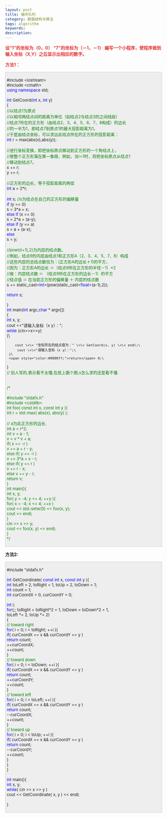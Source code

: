 ```yaml
---
layout: post
title: 循环队列
category: 数据结构与算法
tags: algorithm
keywords: 
description: 
---
```


**<span
style="color:#e53333;">设“1”的坐标为（0，0） “7”的坐标为（－1，－1） 编写一个小程序，使程序做到输入坐标（X,Y）之后显示出相应的数字。</span>**

 

**<span style="color:#e53333;">方法1：</span>**

<div
style="border-bottom:#cccccc 1px solid;border-left:#cccccc 1px solid;padding-bottom:4px;background-color:#eeeeee;padding-left:4px;width:98%;padding-right:5px;font-size:13px;word-break:break-all;border-top:#cccccc 1px solid;border-right:#cccccc 1px solid;padding-top:4px;">

\#include \<iostream\>\
 \#include \<cmath\>\
 <span style="color:#0000ff;">using</span> <span
style="color:#0000ff;">namespace</span> std;\
\
 <span style="color:#0000ff;">int</span> GetCoord(<span
style="color:#0000ff;">int</span> x, <span
style="color:#0000ff;">int</span> y)\
 {\
     <span style="color:#008000;">//</span><span
style="color:#008000;">以结点1为原点\
     </span><span style="color:#008000;">//</span><span
style="color:#008000;">以相邻两结点间的距离为单位（如结点2与结点3的之间线段）\
     </span><span style="color:#008000;">//</span><span
style="color:#008000;">结点7所在的正方形（由结点2、3、4、5、6、7、8构成）的边长\
     </span><span style="color:#008000;">//</span><span
style="color:#008000;">的一半为1，即结点7到原点1的最大投影距离为1。\
     </span><span style="color:#008000;">//</span><span
style="color:#008000;">于是由结点坐标，可以求出此结点所在的正方形的投影距离：</span><span
style="color:#008000;">\
 </span>    <span
style="color:#0000ff;">int</span> r = max(abs(x),abs(y));\
\
     <span style="color:#008000;">//</span><span
style="color:#008000;">进行坐标变换，即把坐标原点移动到正方形的一个角结点上，\
     </span><span style="color:#008000;">//</span><span
style="color:#008000;">使整个正方形落在第一象限，例如，当r=1时，将把坐标原点从结点1\
     </span><span style="color:#008000;">//</span><span
style="color:#008000;">移动到结点7。</span><span
style="color:#008000;">\
 </span>    x += r;\
     y += r;\
\
     <span style="color:#008000;">//</span><span
style="color:#008000;">正方形的边长，等于投影距离的两倍</span><span
style="color:#008000;">\
 </span>    <span style="color:#0000ff;">int</span> a = 2\*r;\
\
     <span style="color:#0000ff;">int</span> s;    <span
style="color:#008000;">//</span><span
style="color:#008000;">s为结点在自己的正方形的偏移量</span><span
style="color:#008000;">\
 </span>    <span style="color:#0000ff;">if</span> (y == 0)\
         s = 3\*a + x;\
     <span style="color:#0000ff;">else</span> <span
style="color:#0000ff;">if</span> (x == 0)\
         s = 2\*a + (a-y);\
     <span style="color:#0000ff;">else</span> <span
style="color:#0000ff;">if</span> (y == a)\
         s = a + (a-x);\
     <span style="color:#0000ff;">else</span> \
         s = y;\
\
     <span style="color:#008000;">//</span><span
style="color:#008000;">pow((r+1),2)为内层的结点数。\
     </span><span style="color:#008000;">//</span><span
style="color:#008000;">例如，结点9的内层由结点1和正方形A（2、3、4、5、7、8）构成\
     </span><span style="color:#008000;">//</span><span
style="color:#008000;">这些内层的总结点数恰为：(正方形A的边长＋1)的平方，\
     </span><span style="color:#008000;">//</span><span
style="color:#008000;">因为：正方形A的边长 ＝（结点9所在正方形的半径－1）\*2\
     </span><span style="color:#008000;">//</span><span
style="color:#008000;">故：内层结点数 ＝ （结点9所在正方形的边长－1）的平方\
     </span><span style="color:#008000;">//</span><span
style="color:#008000;">结点值 ＝ 在当前正方形的偏移量 ＋ 内层的结点数</span><span
style="color:#008000;">\
 </span>    s += static\_cast\<<span
style="color:#0000ff;">int</span>\>(pow(static\_cast\<<span
style="color:#0000ff;">float</span>\>(a-1),2));\
\
     <span style="color:#0000ff;">return</span> s;\
\
 }\
 <span style="color:#0000ff;">int</span> main(<span
style="color:#0000ff;">int</span> argc,<span
style="color:#0000ff;">char</span> \* argv[])\
 {\
     <span style="color:#0000ff;">int</span> x, y;\
     cout \<\<"请输入坐标（x y）：";\
     <span style="color:#0000ff;">while</span> (cin\>\>x\>\>y)\
     {\

        cout \<\< "坐标所在的结点值为：" \<\< GetCoord(x, y) \<\< endl;\
         cout \<\<"请输入坐标（x y）：";\
     }\
     <span style="color:#0000ff;">return</span> 0;\
 }\
 <span style="color:#008000;">//</span><span
style="color:#008000;"> 别人写的,表示看不太懂,在纸上画个图,s怎么求的还是看不懂.</span><span
style="color:#008000;">\
 </span>\
\
 <span style="color:#008000;">/\*</span><span style="color:#008000;">\
\
 \#include "stdafx.h"\
 \#include \<cstdlib\>\
 int foo( const int x, const int y ){\
     int r = std::max( abs(x), abs(y) );\
\
     // a为此正方形的边长.\
     int a = r\*2;\
     int v = a - 1;\
     v = v \* v + a;\
     if( x == -r )\
         v += a + r - y;\
     else if( y == -r )\
         v += 3\*a + x - r;\
     else if( y == r )\
         v += r - x;\
     else v += y - r;\
     return v;\
 }\
 int main(){\
     int x, y;\
     for( y = -4; y \<= 4; ++y ){\
         for( x = -4; x \<= 4; ++x )\
             cout \<\< std::setw(5) \<\< foo(x, y);\
         cout \<\< endl;\
     }\
     cin \>\> x \>\> y;\
     cout \<\< foo(x, y) \<\< endl;\
 }\
 </span><span style="color:#008000;">\*/</span>

</div>

**方法2:**

<div
style="border-bottom:#cccccc 1px solid;border-left:#cccccc 1px solid;padding-bottom:4px;background-color:#eeeeee;padding-left:4px;width:98%;padding-right:5px;font-size:13px;word-break:break-all;border-top:#cccccc 1px solid;border-right:#cccccc 1px solid;padding-top:4px;">

\#include "stdafx.h"\
\
 <span style="color:#0000ff;">int</span> GetCoordinate( <span
style="color:#0000ff;">const</span> <span
style="color:#0000ff;">int</span> x, <span
style="color:#0000ff;">const</span> <span
style="color:#0000ff;">int</span> y ){\
     <span
style="color:#0000ff;">int</span> toLeft = 2, toRight = 1, toUp = 2, toDown = 1;\
     <span style="color:#0000ff;">int</span> count = 1;\
     <span
style="color:#0000ff;">int</span> curCoordX = 0, curCoordY = 0;\
\
     <span style="color:#0000ff;">int</span> i;\
     <span
style="color:#0000ff;">for</span>(;; toRight = toRight\*2 + 1, toDown = toDown\*2 + 1,\
            toLeft \*= 2, toUp \*= 2)\
     {\
         <span style="color:#008000;">//</span><span
style="color:#008000;"> toward right</span><span
style="color:#008000;">\
 </span>        <span
style="color:#0000ff;">for</span>( i = 0; i \< toRight; ++i ){\
             <span
style="color:#0000ff;">if</span>( curCoordX == x && curCoordY == y )\
                 <span style="color:#0000ff;">return</span> count;\
             ++curCoordX;\
             ++count;\
         }\
         <span style="color:#008000;">//</span><span
style="color:#008000;"> toward down</span><span style="color:#008000;">\
 </span>        <span
style="color:#0000ff;">for</span>( i = 0; i \< toDown; ++i ){\
             <span
style="color:#0000ff;">if</span>( curCoordX == x && curCoordY == y )\
                 <span style="color:#0000ff;">return</span> count;\
             ++curCoordY;\
             ++count;\
         }\
         <span style="color:#008000;">//</span><span
style="color:#008000;"> toward left</span><span style="color:#008000;">\
 </span>        <span
style="color:#0000ff;">for</span>( i = 0; i \< toLeft; ++i ){\
             <span
style="color:#0000ff;">if</span>( curCoordX == x && curCoordY == y )\
                 <span style="color:#0000ff;">return</span> count;\
             --curCoordX;\
             ++count;\
         }\
         <span style="color:#008000;">//</span><span
style="color:#008000;"> toward up</span><span style="color:#008000;">\
 </span>        <span
style="color:#0000ff;">for</span>( i = 0; i \< toUp; ++i ){\
             <span
style="color:#0000ff;">if</span>( curCoordX == x && curCoordY == y )\
                 <span style="color:#0000ff;">return</span> count;\
             --curCoordY;\
             ++count;\
         }\
     }\
 }\
\
 <span style="color:#0000ff;">int</span> main(){\
     <span style="color:#0000ff;">int</span> x, y;\
     <span style="color:#0000ff;">while</span>( cin \>\> x \>\> y )\
         cout \<\< GetCoordinate( x, y ) \<\< endl;\
\
 }

</div>

 









